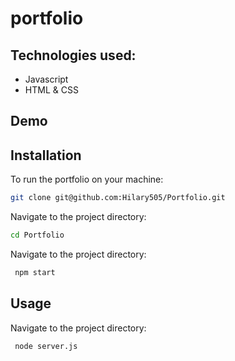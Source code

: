 # portfolio

## Technologies used:
* Javascript
* HTML & CSS

## Demo
## Installation
To run the portfolio on your machine: 
 ```bash
 git clone git@github.com:Hilary505/Portfolio.git 
 ```

Navigate to the project directory: 
```bash
cd Portfolio
 ```

Navigate to the project directory:
 ```bash
  npm start 
 ```

## Usage
Navigate to the project directory:
 ```bash
  node server.js
 ```
